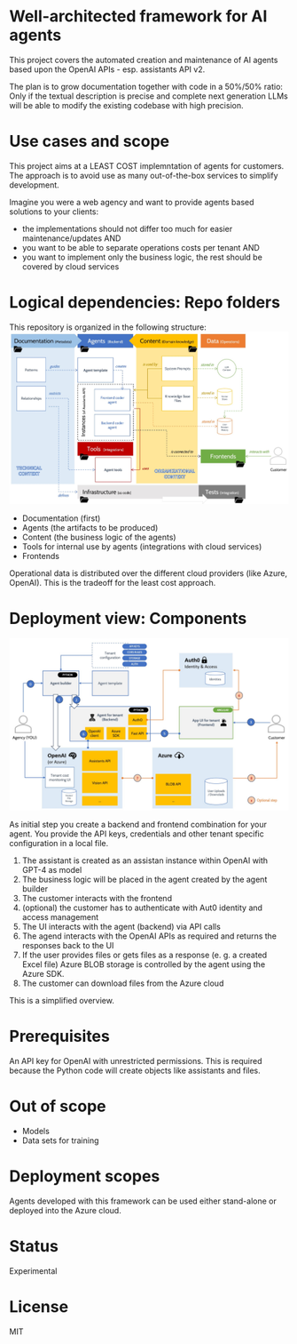 # Well-architected framework for AI agents

This project covers the automated creation and maintenance of AI agents based upon the OpenAI APIs - esp. assistants API v2.

The plan is to grow documentation together with code in a 50%/50% ratio: Only if the textual description is precise and complete next generation LLMs will be able to modify the existing codebase with high precision.

# Use cases and scope
This project aims at a LEAST COST implemntation of agents for customers. The approach is to avoid use as many out-of-the-box services to simplify development.

Imagine you were a web agency and want to provide agents based solutions to your clients: 
* the implementations should not differ too much for easier maintenance/updates AND 
* you want to be able to separate operations costs per tenant AND
* you want to implement only the business logic, the rest should be covered by cloud services

# Logical dependencies: Repo folders
This repository is organized in the following structure:
![Diagram](./img/repo-structure.jpg)

* Documentation (first)
* Agents (the artifacts to be produced)
* Content (the business logic of the agents)
* Tools for internal use by agents (integrations with cloud services)
* Frontends

Operational data is distributed over the different cloud providers (like Azure, OpenAI). This is the tradeoff for the least cost approach. 

# Deployment view: Components
![Diagram](./img/deployment-structure.jpg)

As initial step you create a backend and frontend combination for your agent. You provide the API keys,
credentials and other tenant specific configuration in a local file.

1. The assistant is created as an assistan instance within OpenAI with GPT-4 as model
2. The business logic will be placed in the agent created by the agent builder
3. The customer interacts with the frontend
4. (optional) the customer has to authenticate with Aut0 identity and access management
5. The UI interacts with the agent (backend) via API calls
6. The agend interacts with the OpenAI APIs as required and returns the responses back to the UI
7. If the user provides files or gets files as a response (e. g. a created Excel file) Azure BLOB storage is controlled by the agent using the Azure SDK. 
8. The customer can download files from the Azure cloud 

This is a simplified overview.

# Prerequisites
An API key for OpenAI with unrestricted permissions. This is required because the Python code will create objects like assistants and files.

# Out of scope

* Models
* Data sets for training

# Deployment scopes
Agents developed with this framework can be used either stand-alone or deployed into the Azure cloud.

# Status
Experimental

# License
MIT
